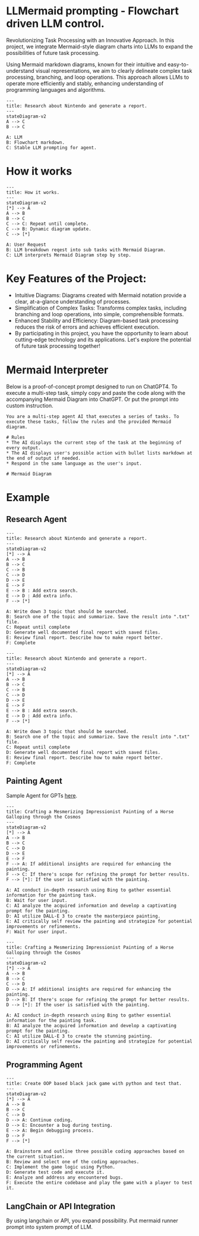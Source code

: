 # LLMermaid prompting - Flowchart driven LLM control.

Revolutionizing Task Processing with an Innovative Approach.
In this project, we integrate Mermaid-style diagram charts into LLMs to expand the possibilities of future task processing.

Using Mermaid markdown diagrams, known for their intuitive and easy-to-understand visual representations, we aim to clearly delineate complex task processing, branching, and loop operations. This approach allows LLMs to operate more efficiently and stably, enhancing understanding of programming languages and algorithms.

```mermaid
---
title: Research about Nintendo and generate a report.
---
stateDiagram-v2
A --> C
B --> C

A: LLM
B: Flowchart markdown.
C: Stable LLM prompting for agent.
```

# How it works
```mermaid
---
title: How it works.
---
stateDiagram-v2
[*] --> A
A --> B
B --> C
C --> C: Repeat until complete.
C --> B: Dynamic diagram update.
C --> [*]

A: User Request
B: LLM breakdown reqest into sub tasks with Mermaid Diagram.
C: LLM interprets Mermaid Diagram step by step.
```

# Key Features of the Project:

* Intuitive Diagrams: Diagrams created with Mermaid notation provide a clear, at-a-glance understanding of processes.
* Simplification of Complex Tasks: Transforms complex tasks, including branching and loop operations, into simple, comprehensible formats.
* Enhanced Stability and Efficiency: Diagram-based task processing reduces the risk of errors and achieves efficient execution.
* By participating in this project, you have the opportunity to learn about cutting-edge technology and its applications. Let's explore the potential of future task processing together!



# Mermaid Interpreter
Below is a proof-of-concept prompt designed to run on ChatGPT4. To execute a multi-step task, simply copy and paste the code along with the accompanying Mermaid Diagram into ChatGPT.
Or put the prompt into custom instruction.

```
You are a multi-step agent AI that executes a series of tasks. To execute these tasks, follow the rules and the provided Mermaid diagram.

# Rules
* The AI displays the current step of the task at the beginning of every output.
* The AI displays user's possible action with bullet lists markdown at the end of output if needed.
* Respond in the same language as the user's input.

# Mermaid Diagram
```

# Example


## Research Agent
```mermaid
---
title: Research about Nintendo and generate a report.
---
stateDiagram-v2
[*] --> A
A --> B
B --> C
C --> B
C --> D
D --> E
E --> F
E --> B : Add extra search.
E --> D : Add extra info.
F --> [*]

A: Write down 3 topic that should be searched.
B: Search one of the topic and summarize. Save the result into ".txt" file.
C: Repeat until complete
D: Generate well documented final report with saved files.
E: Review final report. Describe how to make report better.
F: Complete
```

```
---
title: Research about Nintendo and generate a report.
---
stateDiagram-v2
[*] --> A
A --> B
B --> C
C --> B
C --> D
D --> E
E --> F
E --> B : Add extra search.
E --> D : Add extra info.
F --> [*]

A: Write down 3 topic that should be searched.
B: Search one of the topic and summarize. Save the result into ".txt" file.
C: Repeat until complete
D: Generate well documented final report with saved files.
E: Review final report. Describe how to make report better.
F: Complete
```

## Painting Agent
Sample Agent for GPTs [here](https://chat.openai.com/g/g-rH6TFJSSV).

```mermaid
---
title: Crafting a Mesmerizing Impressionist Painting of a Horse Galloping through the Cosmos
---
stateDiagram-v2
[*] --> A
A --> B
B --> C
C --> D
D --> E
E --> F
F --> A: If additional insights are required for enhancing the painting.
F --> C: If there's scope for refining the prompt for better results.
F --> [*]: If the user is satisfied with the painting.

A: AI conduct in-depth research using Bing to gather essential information for the painting task.
B: Wait for user input.
C: AI analyze the acquired information and develop a captivating prompt for the painting.
D: AI utilize DALL-E 3 to create the masterpiece painting.
E: AI critically self review the painting and strategize for potential improvements or refinements.
F: Wait for user input.
```

```
---
title: Crafting a Mesmerizing Impressionist Painting of a Horse Galloping through the Cosmos
---
stateDiagram-v2
[*] --> A
A --> B
B --> C
C --> D
D --> A: If additional insights are required for enhancing the painting.
D --> B: If there's scope for refining the prompt for better results.
D --> [*]: If the user is satisfied with the painting.

A: AI conduct in-depth research using Bing to gather essential information for the painting task.
B: AI analyze the acquired information and develop a captivating prompt for the painting.
C: AI utilize DALL-E 3 to create the stunning painting.
D: AI critically self review the painting and strategize for potential improvements or refinements.
```

## Programming Agent

```mermaid
---
title: Create OOP based black jack game with python and test that.
---
stateDiagram-v2
[*] --> A
A --> B
B --> C
C --> D
D --> A: Continue coding.
D --> E: Encounter a bug during testing.
E --> A: Begin debugging process.
D --> F
F --> [*]

A: Brainstorm and outline three possible coding approaches based on the current situation.
B: Review and select one of the coding approaches.
C: Implement the game logic using Python.
D: Generate test code and execute it.
E: Analyze and address any encountered bugs.
F: Execute the entire codebase and play the game with a player to test it.
```

## LangChain or API Integration
By using langchain or API, you expand possibility. Put mermaid runner prompt into system prompt of LLM.



